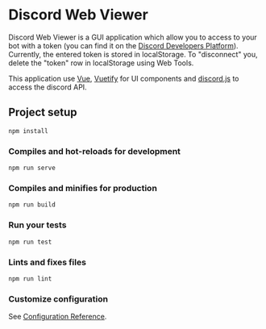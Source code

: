 # Discord Web Viewer

Discord Web Viewer is a GUI application which allow you to access to your bot with a token (you can find it on the [Discord Developers Platform](https://discordapp.com/developers/applications/)). Currently, the entered token is stored in localStorage. To "disconnect" you, delete the "token" row in localStorage using Web Tools.

This application use [Vue](https://vuejs.org/), [Vuetify](https://vuetifyjs.com/) for UI components and [discord.js](https://discord.js.org/) to access the discord API.

## Project setup
```
npm install
```

### Compiles and hot-reloads for development
```
npm run serve
```

### Compiles and minifies for production
```
npm run build
```

### Run your tests
```
npm run test
```

### Lints and fixes files
```
npm run lint
```

### Customize configuration
See [Configuration Reference](https://cli.vuejs.org/config/).
